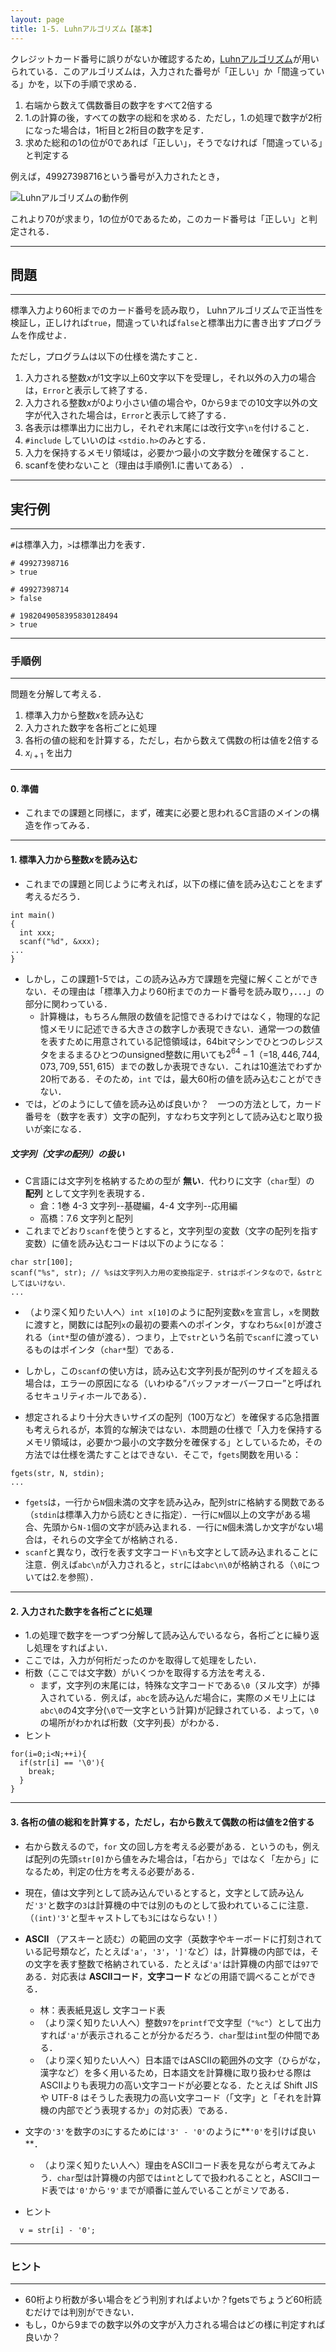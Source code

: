 ```yaml
---
layout: page
title: 1-5. Luhnアルゴリズム【基本】
---
```


クレジットカード番号に誤りがないか確認するため，[Luhnアルゴリズム](https://ja.wikipedia.org/wiki/Luhn%E3%82%A2%E3%83%AB%E3%82%B4%E3%83%AA%E3%82%BA%E3%83%A0)が用いられている．このアルゴリズムは，入力された番号が「正しい」か「間違っている」かを，以下の手順で求める．

1. 右端から数えて偶数番目の数字をすべて2倍する
2. 1.の計算の後，すべての数字の総和を求める．ただし，1.の処理で数字が2桁になった場合は，1桁目と2桁目の数字を足す．
3. 求めた総和の1の位が0であれば「正しい」，そうでなければ「間違っている」と判定する

例えば，49927398716という番号が入力されたとき，

![Luhnアルゴリズムの動作例](luhn.png)

これより$70$が求まり，1の位が0であるため，このカード番号は「正しい」と判定される．

---
## 問題
---
標準入力より60桁までのカード番号を読み取り，
Luhnアルゴリズムで正当性を検証し，正しければ`true`，間違っていれば`false`と標準出力に書き出すプログラムを作成せよ．

ただし，プログラムは以下の仕様を満たすこと．

1. 入力される整数$x$が$1$文字以上$60$文字以下を受理し，それ以外の入力の場合は，`Error`と表示して終了する．
1. 入力される整数$x$が$0$より小さい値の場合や，$0$から$9$までの10文字以外の文字が代入された場合は，`Error`と表示して終了する．
1. 各表示は標準出力に出力し，それぞれ末尾には改行文字`\n`を付けること．
1. `#include` していいのは `<stdio.h>`のみとする．
1. 入力を保持するメモリ領域は，必要かつ最小の文字数分を確保すること．
1. scanfを使わないこと（理由は手順例1.に書いてある） ．

---
## 実行例
---
`#`は標準入力，`>`は標準出力を表す．

```
# 49927398716
> true
```

```
# 49927398714
> false
```

```
# 1982049058395830128494
> true
```

---
### 手順例
---

問題を分解して考える．

1. 標準入力から整数$x$を読み込む
1. 入力された数字を各桁ごとに処理
1. 各桁の値の総和を計算する，ただし，右から数えて偶数の桁は値を2倍する
1. $x_{i+1}$ を出力

---
#### 0. 準備

- これまでの課題と同様に，まず，確実に必要と思われるC言語のメインの構造を作ってみる．

---
#### 1. 標準入力から整数$x$を読み込む

- これまでの課題と同じように考えれば，以下の様に値を読み込むことをまず考えるだろう．

```
int main()
{
  int xxx;
  scanf("%d", &xxx);
...
}
```

- しかし，この課題1-5では，この読み込み方で課題を完璧に解くことができない．その理由は「標準入力より60桁までのカード番号を読み取り，．．．」の部分に関わっている．
    - 計算機は，もちろん無限の数値を記憶できるわけではなく，物理的な記憶メモリに記述できる大きさの数字しか表現できない．通常一つの数値を表すために用意されている記憶領域は，64bitマシンでひとつのレジスタをまるまるひとつのunsigned整数に用いても$2^{64} - 1$（=$18,446,744,073,709,551,615$）までの数しか表現できない．これは10進法でわずか20桁である．そのため，`int` では，最大60桁の値を読み込むことができない．
- では，どのようにして値を読み込めば良いか？　一つの方法として，カード番号を（数字を表す）文字の配列，すなわち文字列として読み込むと取り扱いが楽になる．

##### 文字列（文字の配列）の扱い

- C言語には文字列を格納するための型が **無い**．代わりに文字（`char`型）の **配列** として文字列を表現する．
    - 倉：1巻 4-3 文字列--基礎編，4-4 文字列--応用編
    - 高橋：7.6 文字列と配列
- これまでどおり`scanf`を使うとすると，文字列型の変数（文字の配列を指す変数）に値を読み込むコードは以下のようになる：
```
char str[100];
scanf("%s", str); // %sは文字列入力用の変換指定子．strはポインタなので，&strとしてはいけない．
...
```
  - （より深く知りたい人へ）`int x[10]`のように配列変数`x`を宣言し，`x`を関数に渡すと，関数には配列`x`の最初の要素へのポインタ，すなわち`&x[0]`が渡される（`int*`型の値が渡る）．つまり，上で`str`という名前で`scanf`に渡っているものはポインタ（`char*`型）である．

- しかし，この`scanf`の使い方は，読み込む文字列長が配列のサイズを超える場合は，エラーの原因になる（いわゆる”バッファオーバーフロー”と呼ばれるセキュリティホールである）．
- 想定されるより十分大きいサイズの配列（100万など）を確保する応急措置も考えられるが，本質的な解決ではない．本問題の仕様で「入力を保持するメモリ領域は，必要かつ最小の文字数分を確保する」としているため，その方法では仕様を満たすことはできない．そこで，`fgets`関数を用いる：
```
fgets(str, N, stdin);
...
```
- `fgets`は，一行から`N`個未満の文字を読み込み，配列strに格納する関数である（`stdin`は標準入力から読むときに指定）．一行に`N`個以上の文字がある場合、先頭から`N-1`個の文字が読み込まれる．一行に`N`個未満しか文字がない場合は，それらの文字全てが格納される．
- `scanf`と異なり，改行を表す文字コード`\n`も文字として読み込まれることに注意．例えば`abc\n`が入力されると，`str`には`abc\n\0`が格納される（`\0`については2.を参照）．


---
#### 2. 入力された数字を各桁ごとに処理

- 1.の処理で数字を一つずつ分解して読み込んでいるなら，各桁ごとに繰り返し処理をすればよい．
- ここでは，入力が何桁だったのかを取得して処理をしたい．
- 桁数（ここでは文字数）がいくつかを取得する方法を考える．
    - まず，文字列の末尾には，特殊な文字コードである`\0`（ヌル文字）が挿入されている．例えば，`abc`を読み込んだ場合に，実際のメモリ上には`abc\0`の4文字分(`\0`で一文字という計算)が記録されている．よって，`\0`の場所がわかれば桁数（文字列長）がわかる．
- ヒント

```
for(i=0;i<N;++i){
  if(str[i] == '\0'){
    break;
  }
}
```

---
#### 3. 各桁の値の総和を計算する，ただし，右から数えて偶数の桁は値を2倍する

- 右から数えるので，`for` 文の回し方を考える必要がある．というのも，例えば配列の先頭`str[0]`から値をみた場合は，「右から」ではなく「左から」になるため，判定の仕方を考える必要がある．

- 現在，値は文字列として読み込んでいるとすると，文字として読み込んだ`'3'`と数字の`3`は計算機の中では別のものとして扱われているこに注意．（`(int)'3'`と型キャストしても`3`にはならない！）
- **ASCII** （アスキーと読む）の範囲の文字（英数字やキーボードに打刻されている記号類など，たとえば`'a'`，`'3'`，`']'`など）は，計算機の内部では，その文字を表す整数で格納されている．たとえば`'a'`は計算機の内部では`97`である．対応表は **ASCIIコード**，**文字コード** などの用語で調べることができる．
    - 林：表表紙見返し 文字コード表
    - （より深く知りたい人へ）整数`97`を`printf`で文字型（`"%c"`）として出力すれば`'a'`が表示されることが分かるだろう．`char`型は`int`型の仲間である．
    - （より深く知りたい人へ）日本語ではASCIIの範囲外の文字（ひらがな，漢字など）を多く用いるため，日本語文を計算機に取り扱わせる際はASCIIよりも表現力の高い文字コードが必要となる．たとえば Shift JIS や UTF-8 はそうした表現力の高い文字コード（「文字」と「それを計算機の内部でどう表現するか」の対応表）である．
- 文字の`'3'`を数字の`3`にするためには`'3' - '0'`のように**`'0'`を引けば良い**．
    - （より深く知りたい人へ）理由をASCIIコード表を見ながら考えてみよう．`char`型は計算機の内部では`int`としてで扱われることと，ASCIIコード表では`'0'`から`'9'`までが順番に並んでいることがミソである．
- ヒント

```
  v = str[i] - '0';
```

---
### ヒント
---
- 60桁より桁数が多い場合をどう判別すればよいか？fgetsでちょうど60桁読むだけでは判別ができない．
- もし，$0$から$9$までの数字以外の文字が入力される場合はどの様に判定すれば良いか？
